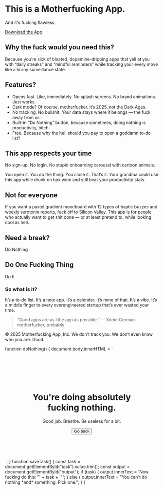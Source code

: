 This is a Motherfucking App.
============================

And it's fucking flawless.

[Download the App](#)

Why the fuck would you need this?
---------------------------------

Because you're sick of bloated, dopamine-dripping apps that yell at you with “daily streaks” and “mindful reminders” while tracking your every move like a horny surveillance state.

Features?
---------

*   Opens fast. Like, immediately. No splash screens. No brand animations. Just works.
*   Dark mode? Of course, motherfucker. It’s 2025, not the Dark Ages.
*   No tracking. No bullshit. Your data stays where it belongs — the fuck away from us.
*   Built-in “Do Nothing” button, because sometimes, doing nothing is productivity, bitch.
*   Free. Because why the hell should you pay to open a goddamn to-do list?

This app respects your time
---------------------------

No sign-up. No login. No stupid onboarding carousel with cartoon animals.

You open it. You do the thing. You close it. That’s it. Your grandma could use this app while drunk on box wine and still beat your productivity stats.

Not for everyone
----------------

If you want a pastel gradient moodboard with 12 types of haptic buzzes and weekly serotonin reports, fuck off to Silicon Valley. This app is for people who actually want to get shit done — or at least pretend to, while looking cool as hell.

Need a break?
-------------

Do Nothing

Do One Fucking Thing
--------------------

 Do It

### So what is it?

It’s a to-do list. It’s a note app. It’s a calendar. It’s none of that. It’s a vibe. It’s a middle finger to every overengineered startup that’s ever wasted your time.

> “Good apps are as little app as possible.” — Some German motherfucker, probably

© 2025 Motherfucking App, Inc. We don't track you. We don’t even know who you are. Good.

function doNothing() { document.body.innerHTML = \` <div style="text-align:center; padding:5rem;"> <h1>You're doing absolutely fucking nothing.</h1> <p>Good job. Breathe. Be useless for a bit.</p> <button onclick="location.reload()" class="button">Go back</button> </div> \`; } function saveTask() { const task = document.getElementById("task").value.trim(); const output = document.getElementById("output"); if (task) { output.innerText = 'Now fucking do this: "' + task + '"'; } else { output.innerText = "You can't do nothing \*and\* something. Pick one."; } }